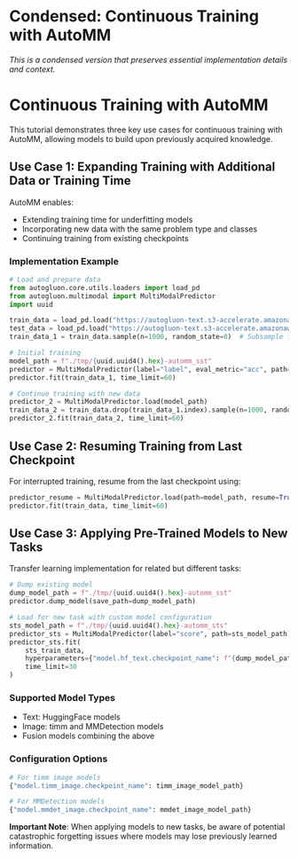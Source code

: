 # Condensed: Continuous Training with AutoMM

*This is a condensed version that preserves essential implementation details and context.*

# Continuous Training with AutoMM

This tutorial demonstrates three key use cases for continuous training with AutoMM, allowing models to build upon previously acquired knowledge.

## Use Case 1: Expanding Training with Additional Data or Training Time

AutoMM enables:
- Extending training time for underfitting models
- Incorporating new data with the same problem type and classes
- Continuing training from existing checkpoints

### Implementation Example
```python
# Load and prepare data
from autogluon.core.utils.loaders import load_pd
from autogluon.multimodal import MultiModalPredictor
import uuid

train_data = load_pd.load("https://autogluon-text.s3-accelerate.amazonaws.com/glue/sst/train.parquet")
test_data = load_pd.load("https://autogluon-text.s3-accelerate.amazonaws.com/glue/sst/dev.parquet")
train_data_1 = train_data.sample(n=1000, random_state=0)  # Subsample for demo

# Initial training
model_path = f"./tmp/{uuid.uuid4().hex}-automm_sst"
predictor = MultiModalPredictor(label="label", eval_metric="acc", path=model_path)
predictor.fit(train_data_1, time_limit=60)

# Continue training with new data
predictor_2 = MultiModalPredictor.load(model_path)
train_data_2 = train_data.drop(train_data_1.index).sample(n=1000, random_state=0)
predictor_2.fit(train_data_2, time_limit=60)
```

## Use Case 2: Resuming Training from Last Checkpoint

For interrupted training, resume from the last checkpoint using:

```python
predictor_resume = MultiModalPredictor.load(path=model_path, resume=True)
predictor.fit(train_data, time_limit=60)
```

## Use Case 3: Applying Pre-Trained Models to New Tasks

Transfer learning implementation for related but different tasks:

```python
# Dump existing model
dump_model_path = f"./tmp/{uuid.uuid4().hex}-automm_sst"
predictor.dump_model(save_path=dump_model_path)

# Load for new task with custom model configuration
sts_model_path = f"./tmp/{uuid.uuid4().hex}-automm_sts"
predictor_sts = MultiModalPredictor(label="score", path=sts_model_path)
predictor_sts.fit(
    sts_train_data, 
    hyperparameters={"model.hf_text.checkpoint_name": f"{dump_model_path}/hf_text"}, 
    time_limit=30
)
```

### Supported Model Types
- Text: HuggingFace models
- Image: timm and MMDetection models
- Fusion models combining the above

### Configuration Options
```python
# For timm image models
{"model.timm_image.checkpoint_name": timm_image_model_path}

# For MMDetection models
{"model.mmdet_image.checkpoint_name": mmdet_image_model_path}
```

**Important Note**: When applying models to new tasks, be aware of potential catastrophic forgetting issues where models may lose previously learned information.